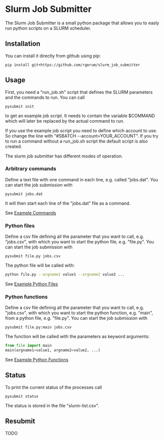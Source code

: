 # Slurm Job Submitter

The Slurm Job Submitter is a small python package that allows you to easly run python scripts on a SLURM scheduler.

## Installation
You can install it directly from github using pip:

	pip install git+https://github.com/rgerum/slurm_job_submitter

## Usage
First, you need a "run_job.sh" script that defines the SLURM parameters and the commands to run.
You can call 

    pysubmit init

to get an example job script. It needs to contain the variable $COMMAND which
will later be replaced by the actual command to run.

If you use the example job script you need to define which account to use. So change the line
with "#SBATCH --account=YOUR_ACCOUNT". If you try to run a command without a run_job.sh script the default script is
also created.

The slurm job submitter has different modes of operation.

### Arbitrary commands
Define a text file with one command in each line, e.g. called "jobs.dat". You can start the 
job submission with

    pysubmit jobs.dat

It will then start each line of the "jobs.dat" file as a command.

See [Example Commands](/examples/commands)

### Python files
Define a csv file defining all the parameter that you want to call, e.g. "jobs.csv", 
with which you want to start the python file, e.g. "file.py". You can start the 
job submission with

    pysubmit file.py jobs.csv

The python file will be called with:

```bash
python file.py --argname1 value1 --argname2 value2 ...
```

See [Example Python Files](/examples/python_files)

### Python functions
Define a csv file defining all the parameter that you want to call, e.g. "jobs.csv", 
with which you want to start the python function, e.g. "main", from a python file, e.g. "file.py". You can start the 
job submission with

    pysubmit file.py:main jobs.csv

The function will be called with the parameters as keyword arguments:

```python
from file import main
main(argname1=value1, argname2=value2, ...)
```

See [Example Python Functions](/examples/python_functions)

## Status
To print the current status of the processes call

    pysubmit status

The status is stored in the file "slurm-list.csv".
## Resubmit
TODO
